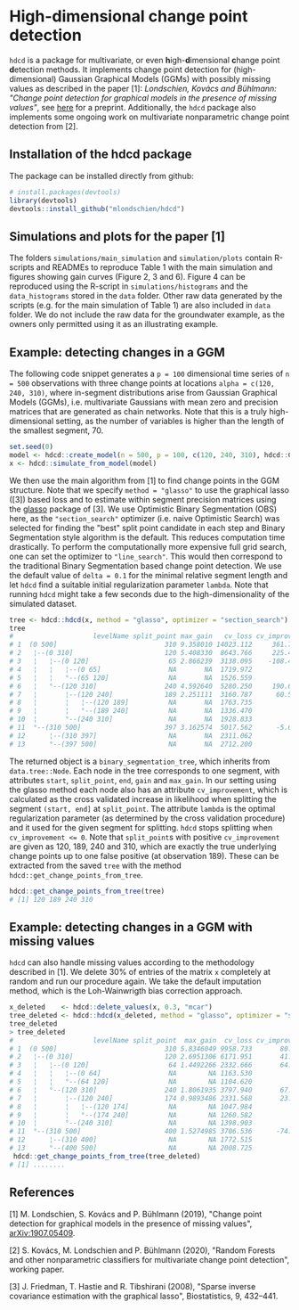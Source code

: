 # High-dimensional change point detection
`hdcd` is a package for multivariate, or even **h**igh-**d**imensional **c**hange point **d**etection methods. It implements change point detection for (high-dimensional) Gaussian Graphical Models (GGMs) with possibly missing values as described in the paper [1]: _Londschien, Kovács and Bühlmann: "Change point detection for graphical models in the presence of missing values"_, see  [here](https://arxiv.org/abs/1907.05409) for a preprint. Additionally, the `hdcd` package also implements some ongoing work on multivariate nonparametric change point detection from [2].


## Installation of the hdcd package
The package can be installed directly from github:
```R
# install.packages(devtools)
library(devtools)
devtools::install_github("mlondschien/hdcd")
``` 

## Simulations and plots for the paper [1]
The folders `simulations/main_simulation` and `simulation/plots` contain R-scripts and READMEs to reproduce Table 1 with the main simulation and figures showing gain curves (Figure 2, 3 and 6). Figure 4 can be reproduced using the R-script in `simulations/histograms` and the `data_histograms` stored in the `data` folder. Other raw data generated by the scripts (e.g. for the main simulation of Table 1) are also included in `data` folder. We do not include the raw data for the groundwater example, as the owners only permitted using it as an illustrating example.

## Example: detecting changes in a GGM
The following code snippet generates a `p = 100` dimensional time series of `n = 500` observations with three change points at locations `alpha = c(120, 240, 310)`, where in-segment distributions arise from Gaussian Graphical Models (GGMs), i.e. multivariate Gaussians with mean zero and precision matrices that are generated as chain networks. Note that this is a truly high-dimensional setting, as the number of variables is higher than the length of the smallest segment, 70.

```R
set.seed(0)
model <- hdcd::create_model(n = 500, p = 100, c(120, 240, 310), hdcd::ChainNetwork)
x <- hdcd::simulate_from_model(model)
```

We then use the main algorithm from [1] to find change points in the GGM structure. Note that we specify `method = "glasso"` to use the graphical lasso ([3]) based loss and to estimate within segment precision matrices using the [glasso](https://cran.r-project.org/web/packages/glasso/index.html) package of [3]. We use Optimistic Binary Segmentation (OBS) here, as the `"section_search"` optimizer (i.e. naive Optimistic Search) was selected for finding the "best" split point candidate in each step and Binary Segmentation style algorithm is the default. This reduces computation time drastically. To perform the computationally more expensive full grid search, one can set the optimizer to `"line_search"`. This would then correspond to the traditional Binary Segmentation based change point detection. We use the default value of `delta = 0.1` for the minimal relative segment length and let `hdcd` find a suitable initial regularization parameter `lambda`. Note that running `hdcd` might take a few seconds due to the high-dimensionality of the simulated dataset.
```R
tree <- hdcd::hdcd(x, method = "glasso", optimizer = "section_search")
tree
#                    levelName split_point max_gain   cv_loss cv_improvement     lambda
# 1  (0 500]                           310 9.358010 14023.112     361.784038 0.06944723
# 2   ¦--(0 310]                       120 5.408330  8643.766     225.420988 0.09821322
# 3   ¦   ¦--(0 120]                    65 2.866239  3138.095    -108.436406 0.09821322
# 4   ¦   ¦   ¦--(0 65]                 NA       NA  1719.972             NA 0.19642644
# 5   ¦   ¦   °--(65 120]               NA       NA  1526.559             NA 0.19642644
# 6   ¦   °--(120 310]                 240 4.592640  5280.250     190.629298 0.13889447
# 7   ¦       ¦--(120 240]             189 2.251111  3160.787      60.582240 0.13889447
# 8   ¦       ¦   ¦--(120 189]          NA       NA  1763.735             NA 0.19642644
# 9   ¦       ¦   °--(189 240]          NA       NA  1336.470             NA 0.27778893
# 10  ¦       °--(240 310]              NA       NA  1928.833             NA 0.19642644
# 11  °--(310 500]                     397 3.162574  5017.562      -5.699871 0.06944723
# 12      ¦--(310 397]                  NA       NA  2311.062             NA 0.19642644
# 13      °--(397 500]                  NA       NA  2712.200             NA 0.13889447
```
The returned object is a `binary_segmentation_tree`, which inherits from `data.tree::Node`. Each node in the tree corresponds to one segment, with attributes `start`, `split_point`, `end`, `gain` and `max_gain`. In our setting using the glasso method each node also has an attribute `cv_improvement`, which is calculated as the cross validated increase in likelihood when splitting the segment `(start, end]` at `split_point`. The attribute `lambda` is the optimal regularization parameter (as determined by the cross validation procedure) and it used for the given segment for splitting. `hdcd` stops splitting when `cv_improvement <= 0`. Note that `split_point`s with positive `cv_improvement` are given as 120, 189, 240 and 310, which are exactly the true underlying change points up to one false positive (at observation 189). These can be extracted from the saved `tree` with the method `hdcd::get_change_points_from_tree`. 

```R
hdcd::get_change_points_from_tree(tree)
# [1] 120 189 240 310
```

## Example: detecting changes in a GGM with missing values
`hdcd` can also handle missing values according to the methodology described in [1]. We delete 30% of entries of the matrix `x` completely at random and run our procedure again. We take the default imputation method, which is the Loh-Wainwrigth bias correction approach.

```R
x_deleted    <- hdcd::delete_values(x, 0.3, "mcar")
tree_deleted <- hdcd::hdcd(x_deleted, method = "glasso", optimizer = "section_search")
tree_deleted
> tree_deleted
#                    levelName split_point  max_gain  cv_loss cv_improvement     lambda
# 1  (0 500]                           310 5.8346049 9958.733       80.24636 0.08638148
# 2   ¦--(0 310]                       120 2.6951306 6171.951       41.34443 0.12216187
# 3   ¦   ¦--(0 120]                    64 1.4492266 2332.666       64.51703 0.12216187
# 4   ¦   ¦   ¦--(0 64]                 NA        NA 1163.530             NA 0.24432373
# 5   ¦   ¦   °--(64 120]               NA        NA 1104.620             NA 0.24432373
# 6   ¦   °--(120 310]                 240 1.8061935 3797.940       67.46934 0.17276297
# 7   ¦       ¦--(120 240]             174 0.9893486 2331.568       23.00253 0.17276297
# 8   ¦       ¦   ¦--(120 174]          NA        NA 1047.984             NA 0.24432373
# 9   ¦       ¦   °--(174 240]          NA        NA 1260.582             NA 0.24432373
# 10  ¦       °--(240 310]              NA        NA 1398.903             NA 0.17276297
# 11  °--(310 500]                     400 1.5274985 3706.536      -74.70367 0.12216187
# 12      ¦--(310 400]                  NA        NA 1772.515             NA 0.17276297
# 13      °--(400 500]                  NA        NA 2008.725             NA 0.17276297
 hdcd::get_change_points_from_tree(tree_deleted)
# [1] ........
```

## References
[1] M. Londschien, S. Kovács and P. Bühlmann (2019), "Change point detection for graphical models in the presence of missing values", [arXiv:1907.05409](https://arxiv.org/abs/1907.05409).

[2] S. Kovács, M. Londschien and P. Bühlmann (2020), "Random Forests and other nonparametric classifiers for multivariate change point detection", working paper.

[3] J. Friedman, T. Hastie and R. Tibshirani (2008), "Sparse inverse covariance estimation with the graphical lasso", Biostatistics, 9, 432–441.
